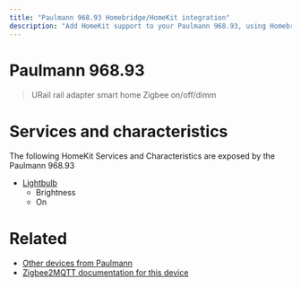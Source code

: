 ```yaml
---
title: "Paulmann 968.93 Homebridge/HomeKit integration"
description: "Add HomeKit support to your Paulmann 968.93, using Homebridge, Zigbee2MQTT and homebridge-z2m."
---
```

<!---
This file has been GENERATED using src/docgen/docgen.ts
DO NOT EDIT THIS FILE MANUALLY!
-->
# Paulmann 968.93
> URail rail adapter smart home Zigbee on/off/dimm


# Services and characteristics
The following HomeKit Services and Characteristics are exposed by
the Paulmann 968.93

* [Lightbulb](../../light.md)
  * Brightness
  * On


# Related
* [Other devices from Paulmann](../index.md#paulmann)
* [Zigbee2MQTT documentation for this device](https://www.zigbee2mqtt.io/devices/968.93.html)